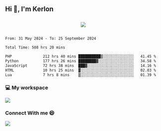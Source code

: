 ## Hi 👋, I'm Kerlon

<p align="center" style="margin: 30px;">
 
 <img src="https://skillicons.dev/icons?i=html,css,bootstrap,js,nodejs,jquery,python,flask,php,mysql,lua,sqlite,firebase">


</p>
<!--START_SECTION:waka-->

```txt
From: 31 May 2024 - To: 25 September 2024

Total Time: 508 hrs 20 mins

PHP              212 hrs 40 mins ██████████▒░░░░░░░░░░░░░░   41.45 %
Python           177 hrs 26 mins ████████▓░░░░░░░░░░░░░░░░   34.58 %
JavaScript       72 hrs 38 mins  ███▓░░░░░░░░░░░░░░░░░░░░░   14.16 %
HTML             10 hrs 25 mins  ▓░░░░░░░░░░░░░░░░░░░░░░░░   02.03 %
Lua              7 hrs 8 mins    ▒░░░░░░░░░░░░░░░░░░░░░░░░   01.39 %
```

<!--END_SECTION:waka-->


<p align="center">
 <h3>💻 My workspace</h3>
    <img src="https://skillicons.dev/icons?i=mint" />
</p>

<p align="center">
 <h3>Connect With me 😄</h3> 
    <a href="https://www.linkedin.com/in/kerlon-fernandes"><img src="https://skillicons.dev/icons?i=linkedin" />
  </a>
</p>




